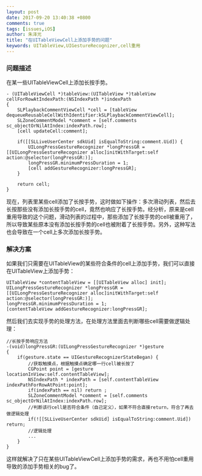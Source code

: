 ```yaml
---
layout: post
date: 2017-09-20 13:40:38 +0800
comments: true
tags: [issues,iOS]
author: 朱泽光
title: "在UITableViewCell上添加手势的问题"
keywords: UITableView,UIGestureRecognizer,cell重用
---
```


### 问题描述

在某一些UITableViewCell上添加长按手势。

```objc
- (UITableViewCell *)tableView:(UITableView *)tableView cellForRowAtIndexPath:(NSIndexPath *)indexPath
{
    SLPlaybackCommentViewCell *cell = [tableView dequeueReusableCellWithIdentifier:kSLPlaybackCommentViewCell];
    SLZoneCommentModel *comment = [self.comments sc_objectOrNilAtIndex:indexPath.row];
    [cell updateCell:comment];
    
    if([[SLLiveUserCenter sdkUid] isEqualToString:comment.Uid]) {
        UILongPressGestureRecognizer *longPressGR = [[UILongPressGestureRecognizer alloc]initWithTarget:self action:@selector(longPressGR:)];
        longPressGR.minimumPressDuration = 1;
        [cell addGestureRecognizer:longPressGR];
    }
    
    return cell;
}
```

现在，列表里某些cell添加了长按手势，这时做如下操作：多次滑动列表，然后去长按那些没有添加长按手势的cell，竟然也响应了长按手势。经分析，原来是cell重用导致的这个问题，滑动列表的过程中，那些添加了长按手势的cell被重用了，所以导致某些原本没有添加长按手势的cell也被附着了长按手势。另外，这种写法也会导致在一个cell上多次添加长按手势。

### 解决方案

如果我们只需要在UITableView的某些符合条件的cell上添加手势，我们可以直接在UITableView上添加手势：

```objc
UITableView *contentTableView = [[UITableView alloc] init];
UILongPressGestureRecognizer *longPressGR = [[UILongPressGestureRecognizer alloc]initWithTarget:self action:@selector(longPressGR:)];
longPressGR.minimumPressDuration = 1;
[contentTableView addGestureRecognizer:longPressGR];
```

然后我们去实现手势的处理方法，在处理方法里面去判断哪些cell需要做逻辑处理：

```objc
//长按手势响应方法
-(void)longPressGR:(UILongPressGestureRecognizer *)gesture
{
    if(gesture.state == UIGestureRecognizerStateBegan) {
        //获取触摸点，根据触摸点确定哪一行cell被长按了
        CGPoint point = [gesture locationInView:self.contentTableView];
        NSIndexPath * indexPath = [self.contentTableView indexPathForRowAtPoint:point];
        if(indexPath == nil) return ;
        SLZoneCommentModel *comment = [self.comments sc_objectOrNilAtIndex:indexPath.row];
        //判断该行cell是否符合条件（自己定义），如果不符合直接return，符合了再去做逻辑处理
        if(![[SLLiveUserCenter sdkUid] isEqualToString:comment.Uid]) return;
        //逻辑处理
        ...
    }
}
```

这样就解决了只在某些UITableViewCell上添加手势的需求，再也不用怕cell重用导致的添加手势相关的bug了。
